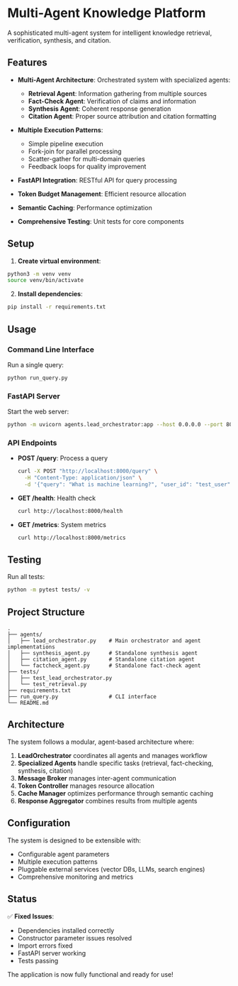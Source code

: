 # Multi-Agent Knowledge Platform

A sophisticated multi-agent system for intelligent knowledge retrieval, verification, synthesis, and citation.

## Features

- **Multi-Agent Architecture**: Orchestrated system with specialized agents:
  - **Retrieval Agent**: Information gathering from multiple sources
  - **Fact-Check Agent**: Verification of claims and information
  - **Synthesis Agent**: Coherent response generation
  - **Citation Agent**: Proper source attribution and citation formatting

- **Multiple Execution Patterns**:
  - Simple pipeline execution
  - Fork-join for parallel processing
  - Scatter-gather for multi-domain queries
  - Feedback loops for quality improvement

- **FastAPI Integration**: RESTful API for query processing
- **Token Budget Management**: Efficient resource allocation
- **Semantic Caching**: Performance optimization
- **Comprehensive Testing**: Unit tests for core components

## Setup

1. **Create virtual environment**:
```bash
python3 -m venv venv
source venv/bin/activate
```

2. **Install dependencies**:
```bash
pip install -r requirements.txt
```

## Usage

### Command Line Interface

Run a single query:
```bash
python run_query.py
```

### FastAPI Server

Start the web server:
```bash
python -m uvicorn agents.lead_orchestrator:app --host 0.0.0.0 --port 8000
```

### API Endpoints

- **POST /query**: Process a query
  ```bash
  curl -X POST "http://localhost:8000/query" \
    -H "Content-Type: application/json" \
    -d '{"query": "What is machine learning?", "user_id": "test_user"}'
  ```

- **GET /health**: Health check
  ```bash
  curl http://localhost:8000/health
  ```

- **GET /metrics**: System metrics
  ```bash
  curl http://localhost:8000/metrics
  ```

## Testing

Run all tests:
```bash
python -m pytest tests/ -v
```

## Project Structure

```
.
├── agents/
│   ├── lead_orchestrator.py    # Main orchestrator and agent implementations
│   ├── synthesis_agent.py      # Standalone synthesis agent
│   ├── citation_agent.py       # Standalone citation agent
│   └── factcheck_agent.py      # Standalone fact-check agent
├── tests/
│   ├── test_lead_orchestrator.py
│   └── test_retrieval.py
├── requirements.txt
├── run_query.py                # CLI interface
└── README.md
```

## Architecture

The system follows a modular, agent-based architecture where:

1. **LeadOrchestrator** coordinates all agents and manages workflow
2. **Specialized Agents** handle specific tasks (retrieval, fact-checking, synthesis, citation)
3. **Message Broker** manages inter-agent communication
4. **Token Controller** manages resource allocation
5. **Cache Manager** optimizes performance through semantic caching
6. **Response Aggregator** combines results from multiple agents

## Configuration

The system is designed to be extensible with:
- Configurable agent parameters
- Multiple execution patterns
- Pluggable external services (vector DBs, LLMs, search engines)
- Comprehensive monitoring and metrics

## Status

✅ **Fixed Issues**:
- Dependencies installed correctly
- Constructor parameter issues resolved
- Import errors fixed
- FastAPI server working
- Tests passing

The application is now fully functional and ready for use!